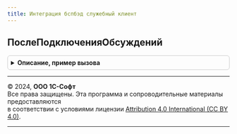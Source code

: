```yaml
---
title: Интеграция бспбэд служебный клиент
---
```



## ПослеПодключенияОбсуждений
<details style="margin: 1em 0; padding: 0.5em; border: 1px solid #ccc; border-radius: 6px;">

<summary style="font-weight: bold; cursor: pointer;">Описание, пример вызова</summary>

```bsl

Процедура ПослеПодключенияОбсуждений(Результат, ДополнительныеПараметры) Экспорт
```

Пример вызова
```bsl
ИнтеграцияБСПБЭДСлужебныйКлиент.ПослеПодключенияОбсуждений(Результат, ДополнительныеПараметры) 
```
</details>

---

© 2024, **ООО 1С-Софт**  
Все права защищены. Эта программа и сопроводительные материалы предоставляются  
в соответствии с условиями лицензии [Attribution 4.0 International (CC BY 4.0)](https://creativecommons.org/licenses/by/4.0/legalcode).

---
